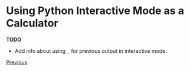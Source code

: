 # Using Python Interactive Mode as a Calculator

**TODO**

- Add info about using `_` for previous output in interactive mode.

[Previous](Python-Operators)
